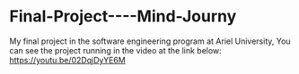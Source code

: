 # Final-Project----Mind-Journy
My final project in the software engineering program at Ariel University, 
You can see the project running in the video at the link below:
https://youtu.be/02DqjDyYE6M
